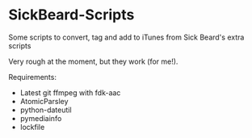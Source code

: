 SickBeard-Scripts
=================

Some scripts to convert, tag and add to iTunes from Sick Beard's extra scripts

Very rough at the moment, but they work (for me!).

Requirements:
- Latest git ffmpeg with fdk-aac
- AtomicParsley
- python-dateutil
- pymediainfo
- lockfile
